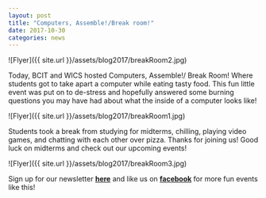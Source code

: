 ```yaml
---
layout: post
title: "Computers, Assemble!/Break room!"
date: 2017-10-30
categories: news
---
```


![Flyer]({{ site.url }}/assets/blog2017/breakRoom2.jpg)

Today, BCIT and WICS hosted Computers, Assemble!/ Break Room! Where students got to take apart a computer while eating tasty food. This fun little event was put on to de-stress and hopefully answered some burning questions you may have had about what the inside of a computer looks like!

![Flyer]({{ site.url }}/assets/blog2017/breakRoom1.jpg)

Students took a break from studying for midterms, chilling, playing video games, and chatting with each other over pizza. Thanks for joining us! Good luck on midterms and check out our upcoming events!

![Flyer]({{ site.url }}/assets/blog2017/breakRoom3.jpg)
 
Sign up for our newsletter [**here**][mailinglist] and like us on [**facebook**][facebook] for more fun events like this! 

[mailinglist]: http://columbia.us9.list-manage.com/subscribe?u=4c6a1c710f8ab9cce10272368&id=593b5faa43
[facebook]:https://www.facebook.com/CUWICS
